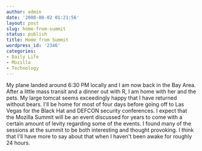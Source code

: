 ```yaml
---
author: admin
date: '2008-08-02 01:21:56'
layout: post
slug: home-from-summit
status: publish
title: Home from Summit
wordpress_id: '2346'
categories:
- Daily Life
- Mozilla
- Technology
---
```


My plane landed around 6:30 PM locally and I am now back in the Bay
Area. After a little mass transit and a dinner out with R, I am home
with her and the pets. My large tomcat seems exceedingly happy that I
have returned without bears. I'll be home for most of four days before
going off to Las Vegas for the Black Hat and DEFCON security
conferences. I expect that the Mozilla Summit will be an event discussed
for years to come with a certain amount of levity regarding some of the
events. I found many of the sessions at the summit to be both
interesting and thought provoking. I think that I'll have more to say
about that when I haven't been awake for roughly 24 hours.
